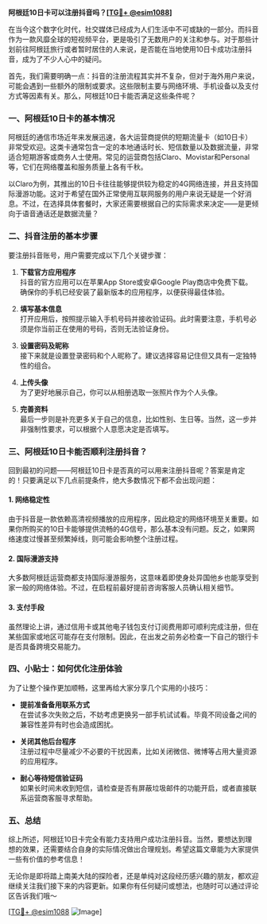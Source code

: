 **阿根廷10日卡可以注册抖音吗？[[TG💪+ @esim1088](https://t.me/s/esim1088)]**

在当今这个数字化时代，社交媒体已经成为人们生活中不可或缺的一部分。而抖音作为一款风靡全球的短视频平台，更是吸引了无数用户的关注和参与。对于那些计划前往阿根廷旅行或者暂时居住的人来说，是否能在当地使用10日卡成功注册抖音，成为了不少人心中的疑问。

首先，我们需要明确一点：抖音的注册流程其实并不复杂，但对于海外用户来说，可能会遇到一些额外的限制或要求。这些限制主要与网络环境、手机设备以及支付方式等因素有关。那么，阿根廷10日卡能否满足这些条件呢？

### **一、阿根廷10日卡的基本情况**

阿根廷的通信市场近年来发展迅速，各大运营商提供的短期流量卡（如10日卡）非常受欢迎。这类卡通常包含一定的本地通话时长、短信数量以及数据流量，非常适合短期游客或商务人士使用。常见的运营商包括Claro、Movistar和Personal等，它们在网络覆盖和服务质量上各有千秋。

以Claro为例，其推出的10日卡往往能够提供较为稳定的4G网络连接，并且支持国际漫游功能。这对于希望在国外正常使用互联网服务的用户来说无疑是一个好消息。不过，在选择具体套餐时，大家还需要根据自己的实际需求来决定——是更倾向于语音通话还是数据流量？

### **二、抖音注册的基本步骤**

要注册抖音账号，用户需要完成以下几个关键步骤：

1. **下载官方应用程序**  
   抖音的官方应用可以在苹果App Store或安卓Google Play商店中免费下载。确保你的手机已经安装了最新版本的应用程序，以便获得最佳体验。

2. **填写基本信息**  
   打开应用后，按照提示输入手机号码并接收验证码。此时需要注意，手机号必须是你当前正在使用的号码，否则无法验证身份。

3. **设置密码及昵称**  
   接下来就是设置登录密码和个人昵称了。建议选择容易记住但又具有一定独特性的组合。

4. **上传头像**  
   为了更好地展示自己，你可以从相册选取一张照片作为个人头像。

5. **完善资料**  
   最后一步则是补充更多关于自己的信息，比如性别、生日等。当然，这一步并非强制性要求，可以根据个人意愿决定是否填写。

### **三、阿根廷10日卡能否顺利注册抖音？**

回到最初的问题——阿根廷10日卡是否真的可以用来注册抖音呢？答案是肯定的！只要满足以下几点前提条件，绝大多数情况下都不会出现问题：

#### **1. 网络稳定性**
由于抖音是一款依赖高清视频播放的应用程序，因此稳定的网络环境至关重要。如果你所购买的10日卡能够提供流畅的4G信号，那么基本没有问题。反之，如果网络速度过慢甚至频繁掉线，则可能会影响整个注册过程。

#### **2. 国际漫游支持**
大多数阿根廷运营商都支持国际漫游服务，这意味着即使身处异国他乡也能享受到家一般的网络体验。不过，在启程前最好提前咨询客服人员确认相关细节。

#### **3. 支付手段**
虽然理论上讲，通过信用卡或其他电子钱包支付订阅费用即可顺利完成注册，但在某些国家或地区可能存在支付限制。因此，在出发之前务必检查一下自己的银行卡是否具备跨境交易能力。

### **四、小贴士：如何优化注册体验**

为了让整个操作更加顺畅，这里再给大家分享几个实用的小技巧：

- **提前准备备用联系方式**  
  在尝试多次失败之后，不妨考虑更换另一部手机试试看。毕竟不同设备之间的兼容性差异有时也会造成困扰。

- **关闭其他后台程序**  
  注册过程中尽量减少不必要的干扰因素，比如关闭微信、微博等占用大量资源的应用程序。

- **耐心等待短信验证码**  
  如果长时间未收到短信，请检查是否有屏蔽垃圾邮件的功能开启，或者直接联系运营商客服寻求帮助。

### **五、总结**

综上所述，阿根廷10日卡完全有能力支持用户成功注册抖音。当然，要想达到理想的效果，还需要结合自身的实际情况做出合理规划。希望这篇文章能为大家提供一些有价值的参考信息！

无论你是即将踏上南美大陆的探险者，还是单纯对这段经历感兴趣的朋友，都欢迎继续关注我们接下来的内容更新。如果你有任何疑问或想法，也随时可以通过评论区告诉我们哦～ 

[[TG💪+ @esim1088](https://t.me/s/esim1088) ![Image](https://i.postimg.cc/4NQfJmqS/Snipaste-2025-05-13-00-14-12.png)]